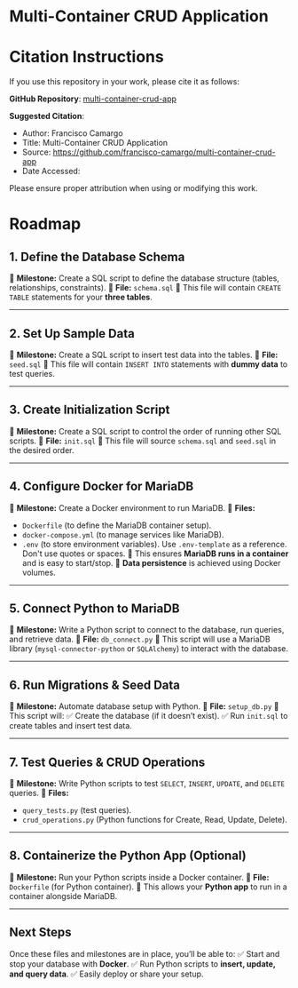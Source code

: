 Multi-Container CRUD Application
================================

# Citation Instructions

If you use this repository in your work, please cite it as follows:

**GitHub Repository**: [multi-container-crud-app](https://github.com/francisco-camargo/multi-container-crud-app)

**Suggested Citation**:

* Author: Francisco Camargo
* Title: Multi-Container CRUD Application
* Source: https://github.com/francisco-camargo/multi-container-crud-app
* Date Accessed:

Please ensure proper attribution when using or modifying this work.

# Roadmap

## **1. Define the Database Schema**

📌 **Milestone:** Create a SQL script to define the database structure (tables, relationships, constraints).
📄 **File:** `schema.sql`
🔹 This file will contain `CREATE TABLE` statements for your **three tables**.

---

## **2. Set Up Sample Data**

📌 **Milestone:** Create a SQL script to insert test data into the tables.
📄 **File:** `seed.sql`
🔹 This file will contain `INSERT INTO` statements with **dummy data** to test queries.

---

## **3. Create Initialization Script**

📌 **Milestone:** Create a SQL script to control the order of running other SQL scripts.
📄 **File:** `init.sql`
🔹 This file will source `schema.sql` and `seed.sql` in the desired order.

---

## **4. Configure Docker for MariaDB**

📌 **Milestone:** Create a Docker environment to run MariaDB.
📄 **Files:**

- `Dockerfile` (to define the MariaDB container setup).
- `docker-compose.yml` (to manage services like MariaDB).
- `.env` (to store environment variables). Use `.env-template` as a reference. Don't use quotes or spaces.
  🔹 This ensures **MariaDB runs in a container** and is easy to start/stop.
  🔹 **Data persistence** is achieved using Docker volumes.

---

## **5. Connect Python to MariaDB**

📌 **Milestone:** Write a Python script to connect to the database, run queries, and retrieve data.
📄 **File:** `db_connect.py`
🔹 This script will use a MariaDB library (`mysql-connector-python` or `SQLAlchemy`) to interact with the database.

---

## **6. Run Migrations & Seed Data**

📌 **Milestone:** Automate database setup with Python.
📄 **File:** `setup_db.py`
🔹 This script will:
✅ Create the database (if it doesn’t exist).
✅ Run `init.sql` to create tables and insert test data.

---

## **7. Test Queries & CRUD Operations**

📌 **Milestone:** Write Python scripts to test `SELECT`, `INSERT`, `UPDATE`, and `DELETE` queries.
📄 **Files:**

- `query_tests.py` (test queries).
- `crud_operations.py` (Python functions for Create, Read, Update, Delete).

---

## **8. Containerize the Python App (Optional)**

📌 **Milestone:** Run your Python scripts inside a Docker container.
📄 **File:** `Dockerfile` (for Python container).
🔹 This allows your **Python app** to run in a container alongside MariaDB.

---

## **Next Steps**

Once these files and milestones are in place, you’ll be able to:
✅ Start and stop your database with **Docker**.
✅ Run Python scripts to **insert, update, and query data**.
✅ Easily deploy or share your setup.
